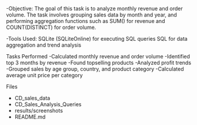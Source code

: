 -Objective:
The goal of this task is to analyze monthly revenue and order volume. The task involves grouping sales data by month and year, and performing aggregation functions such as SUM() for revenue and COUNT(DISTINCT) for order volume.

-Tools Used:
SQLite (SQLiteOnline) for executing SQL queries
SQL for data aggregation and trend analysis


Tasks Performed
-Calculated monthly revenue and order volume
-Identified top 3 months by revenue
-Found topselling products
-Analyzed profit trends
-Grouped sales by age group, country, and product category
-Calculated average unit price per category

Files
- CD_sales_data
- CD_Sales_Analysis_Queries
- results/screenshots 
- README.md


